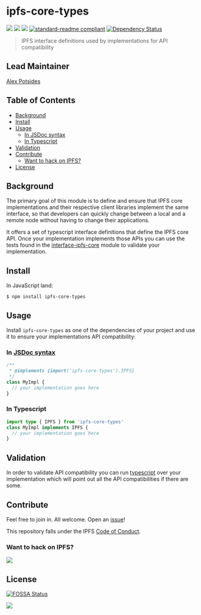 # ipfs-core-types <!-- omit in toc -->

[![](https://img.shields.io/badge/made%20by-Protocol%20Labs-blue.svg?style=flat-square)](http://ipn.io)
[![](https://img.shields.io/badge/freenode-%23ipfs-blue.svg?style=flat-square)](http://webchat.freenode.net/?channels=%23ipfs)
[![](https://img.shields.io/badge/project-IPFS-blue.svg?style=flat-square)](http://ipfs.io/)
[![standard-readme compliant](https://img.shields.io/badge/standard--readme-OK-green.svg?style=flat-square)](https://github.com/RichardLitt/standard-readme)
[![Dependency Status](https://david-dm.org/ipfs/js-ipfs/status.svg?style=flat-square&path=packages/interface-ipfs-core)](https://david-dm.org/ipfs/js-ipfs?path=packages/interface-ipfs-core)

> IPFS interface definitions used by implementations for API compatibility

## Lead Maintainer <!-- omit in toc -->

[Alex Potsides](http://github.com/achingbrain)

## Table of Contents <!-- omit in toc -->

- [Background](#background)
- [Install](#install)
- [Usage](#usage)
  - [In JSDoc syntax](#in-jsdoc-syntax)
  - [In Typescript](#in-typescript)
- [Validation](#validation)
- [Contribute](#contribute)
  - [Want to hack on IPFS?](#want-to-hack-on-ipfs)
- [License](#license)

## Background

The primary goal of this module is to define and ensure that IPFS core implementations and their respective client libraries implement the same interface, so that developers can quickly change between a local and a remote node without having to change their applications.

It offers a set of typescript interface definitions that define the IPFS core API.  Once your implementation implements those APIs you can use the tests found in the [interface-ipfs-core](https://www.npmjs.com/package/interface-ipfs-core) module to validate your implementation.

## Install

In JavaScript land:

```console
$ npm install ipfs-core-types
```

## Usage

Install `ipfs-core-types` as one of the dependencies of your project and use it to ensure your implementations API compatibility:

### In [JSDoc syntax](https://www.typescriptlang.org/docs/handbook/type-checking-javascript-files.html)

```js
/**
 * @implements {import('ipfs-core-types').IPFS}
 */
class MyImpl {
  // your implementation goes here
}
```

### In Typescript

```ts
import type { IPFS } from 'ipfs-core-types'
class MyImpl implements IPFS {
  // your implementation goes here
}
```

## Validation

In order to validate API compatibility you can run [typescript](https://www.typescriptlang.org/) over your implementation which will point out all the API compatibilities if there are some.


## Contribute

Feel free to join in. All welcome. Open an [issue](https://github.com/ipfs/js-ipfs/issues)!

This repository falls under the IPFS [Code of Conduct](https://github.com/ipfs/community/blob/master/code-of-conduct.md).

### Want to hack on IPFS?

[![](https://cdn.rawgit.com/jbenet/contribute-ipfs-gif/master/img/contribute.gif)](https://github.com/ipfs/community/blob/master/CONTRIBUTING.md)

## License

[![FOSSA Status](https://app.fossa.io/api/projects/git%2Bgithub.com%2Fipfs%2Fjs-ipfs.svg?type=large)](https://app.fossa.io/projects/git%2Bgithub.com%2Fipfs%2Fjs-ipfs?ref=badge_large)

[![](https://github.com/ipfs/js-ipfs/raw/master/ipfs-core-types/img/badge.png)](https://github.com/ipfs/js-ipfs/tree/master/ipfs-core-types)
